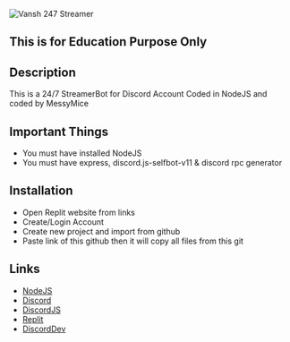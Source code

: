 ![Vansh 247 Streamer](https://media.discordapp.net/attachments/951090138014965793/952174598709993502/247.jpg)
## This is for Education Purpose Only

## Description
This is a 24/7 StreamerBot for Discord Account Coded in NodeJS and coded by MessyMice
## Important Things
- You must have installed NodeJS 
- You must have express, discord.js-selfbot-v11 & discord rpc generator
## Installation
- Open Replit website from links
- Create/Login Account
- Create new project and import from github
- Paste link of this github then it will copy all files from this git
## Links
- [NodeJS](https://nodejs.org/en/)
- [Discord](https://discord.com/)
- [DiscordJS](https://discord.js.org/#/)
- [Replit](https://replit.com/)
- [DiscordDev](https://discord.com/developers)
